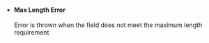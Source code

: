 - #### Max Length Error
	Error is thrown when the field does not meet the maximum length requirement
